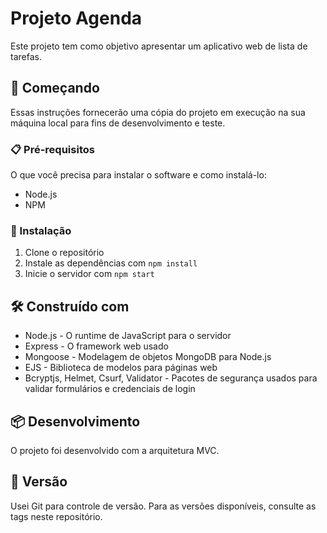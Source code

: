 # Projeto Agenda

Este projeto tem como objetivo apresentar um aplicativo web de lista de tarefas.

## 🚀 Começando

Essas instruções fornecerão uma cópia do projeto em execução na sua máquina local para fins de desenvolvimento e teste.

### 📋 Pré-requisitos

O que você precisa para instalar o software e como instalá-lo:

- Node.js
- NPM

### 🔧 Instalação

1. Clone o repositório
2. Instale as dependências com `npm install`
3. Inicie o servidor com `npm start`

## 🛠️ Construído com

- Node.js - O runtime de JavaScript para o servidor
- Express - O framework web usado
- Mongoose - Modelagem de objetos MongoDB para Node.js
- EJS - Biblioteca de modelos para páginas web
- Bcryptjs, Helmet, Csurf, Validator - Pacotes de segurança usados para validar formulários e credenciais de login

## 📦 Desenvolvimento

O projeto foi desenvolvido com a arquitetura MVC.

## 📌 Versão

Usei Git para controle de versão. Para as versões disponíveis, consulte as tags neste repositório.
